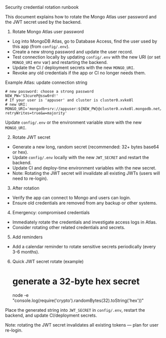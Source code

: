 Security credential rotation runbook

This document explains how to rotate the Mongo Atlas user password and the JWT secret used by the backend.

1) Rotate Mongo Atlas user password

- Log into MongoDB Atlas, go to Database Access, find the user used by this app (from `config/.env`).
- Create a new strong password and update the user record.
- Test connection locally by updating `config/.env` with the new URI (or set `MONGO_URI` env var) and restarting the backend.
- Update the CI / deployment secrets with the new `MONGO_URI`.
- Revoke any old credentials if the app or CI no longer needs them.

Example Atlas: update connection string

	# new password: choose a strong password
	NEW_PW='S3cureP@ssw0rd!'
	# If your user is 'appuser' and cluster is cluster0.xvke8l
	# new URI:
	MONGO_URI='mongodb+srv://appuser:${NEW_PW}@cluster0.xvke8l.mongodb.net/throttleops?retryWrites=true&w=majority'

Update `config/.env` or the environment variable store with the new `MONGO_URI`.

2) Rotate JWT secret

- Generate a new long, random secret (recommended: 32+ bytes base64 or hex).
- Update `config/.env` locally with the new `JWT_SECRET` and restart the backend.
- Update CI and deploy-time environment variables with the new secret.
- Note: Rotating the JWT secret will invalidate all existing JWTs (users will need to re-login).

3) After rotation

- Verify the app can connect to Mongo and users can login.
- Ensure old credentials are removed from any backup or other systems.

4) Emergency: compromised credentials

- Immediately rotate the credentials and investigate access logs in Atlas.
- Consider rotating other related credentials and secrets.

5) Add reminders

- Add a calendar reminder to rotate sensitive secrets periodically (every 3-6 months).

6) Quick JWT secret rotate (example)

	# generate a 32-byte hex secret
	node -e "console.log(require('crypto').randomBytes(32).toString('hex'))"

Place the generated string into `JWT_SECRET` in `config/.env`, restart the backend, and update CI/deployment secrets.

Note: rotating the JWT secret invalidates all existing tokens — plan for user re-login.
